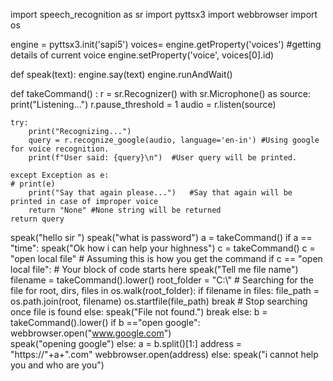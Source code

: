 import speech_recognition as sr
import pyttsx3
import webbrowser
import os

engine = pyttsx3.init('sapi5')
voices= engine.getProperty('voices') #getting details of current voice
engine.setProperty('voice', voices[0].id)

def speak(text):
   engine.say(text) 
   engine.runAndWait()

def takeCommand() :
    r = sr.Recognizer()
    with sr.Microphone() as source:
        print("Listening...")
        r.pause_threshold = 1
        audio = r.listen(source)

    try:
        print("Recognizing...")    
        query = r.recognize_google(audio, language='en-in') #Using google for voice recognition.
        print(f"User said: {query}\n")  #User query will be printed.

    except Exception as e:
    # print(e)    
        print("Say that again please...")   #Say that again will be printed in case of improper voice 
        return "None" #None string will be returned
    return query



speak("hello sir ")
speak("what is password")
a = takeCommand()
if a == "time":
   speak("Ok how i can help your highness")
   c = takeCommand() 
   c = "open local file"  # Assuming this is how you get the command
   if c == "open local file":
    # Your block of code starts here
    speak("Tell me file name")
    filename = takeCommand().lower() 
    root_folder = "C:\\"
    # Searching for the file
    for root, dirs, files in os.walk(root_folder):
        if filename in files:
            file_path = os.path.join(root, filename)
            os.startfile(file_path)
            break  # Stop searching once file is found
        else:
         speak("File not found.")
         break
   else:
      b = takeCommand().lower()
      if b =="open google":
        webbrowser.open("www.google.com")   
        speak("opening google")
      else:
       a = b.split()[1:]
       address = "https://"+a+".com"
       webbrowser.open(address)
else:
    speak("i cannot help you and who are you")
   
